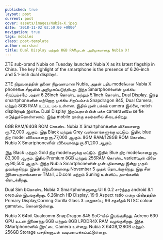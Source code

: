 ```yaml
---
published: true
layout: post
current: post
cover: assets/images/Nubia-X.jpeg
date: '2018-11-02 02:50:00 +0000'
navigation: true
tags: mobiles
class: post-template
author: mirshad
title: Dual Display மற்றும் 8GB RAMமுடன் அறிமுகமானது Nubia X!
---
```

ZTE sub-brand Nubia on Tuesday launched Nubia X as its latest flagship in China. The key highlight of the smartphone is the presence of 6.26-inch and 5.1-inch dual displays.

ZTE நிறுவனத்தின் துணை நிறுவனமான Nubia, அதன் புதிய modelலான Nubia X phoneனை சீனாவில் அறிமுகப்படுத்தியது. இந்த Smartphoneனின் முக்கிய சிறப்பம்சமே அதன் 6.26inch கொண்ட மற்றும் 5.1inch கொண்ட Dual Display. இந்த smartphoneனின் மற்றொரு முக்கிய சிறப்பம்சம் Snapdragon 845, Dual Camera, மற்றும் 8GB RAM உட்பட பல உள்ளன. இதில் முன் பக்கம் camera இல்லை, notch displayயும் இல்லை. Dual Display இருப்பதால் பின் பக்க cameraவிலே selfie எடுத்துக்கொள்ளலாம். இந்த mobile நான்கு கலர்களில் கிடைக்கிறது.

6GB RAM/64GB ROM கொண்ட Nubia X Smartphoneனின் விலையானது ரூ.72,000 ஆகும். இது Black மற்றும் Grey வண்ணங்களுக்கு மட்டும். இதில் blue நிற model விலையானது ரூ.77,000 ஆகும். 8GM RAM/128GB ROM கொண்ட Nubia X Smartphoneனின் விலையானது ரூ.81,200 ஆகும்.

இது Black மற்றும் Gold நிற modelகளுக்கு மட்டும். இதில் Blue நிற modelலானது ரூ. 83,300 ஆகும். இதில் Premium 8GB மற்றும் 256RAM கொண்ட varientடின் விலை ரூ.90,500 ஆகும். இந்த Nubia  Smartphoneனின் முன்பதிவானது இன்று முதல் துவங்குகிறது. இதன் விற்பனையானது November 5 முதல் தொடங்குகிறது. இது சீன இணையதளங்களான TMall, JD.com மற்றும் Suning உள்ளிட்ட தளங்களில் கிடைக்கிறது.

Dual Sim bகொண்ட Nubia X Smartphoneனானது UI 6.0.2 சார்ந்தத android 8.1 oreoவில் இயங்குகிறது. 6.26inch HD Display, 19:9 Aspect ratio என்ற விகிதத்தில் Primary Display,Corning Gorilla Glass 3 பாதுகாப்பு, 96 சதவீதம் NTSC colour gamutடை கொண்டுள்ளது.

Nubia X 64bit Qualcomm SnapDragon 845 SoC-யில் இயங்குகிறது. Adreno 630 GPU உடன் இணைந்து 6GB மற்றும் 8GB LPDDR4X RAM வழங்குகிறது. இந்த SMartphoneனில் இரட்டை Camera உள்ளது. Nubia X 64GB,128GB மற்றும் 256GB Storage வசதிகளுடன் வடிவமைக்கப்பட்டுள்ளது.